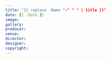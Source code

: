 ```yaml
---
title: "{{ replace .Name "-" " " | title }}"
date: {{ .Date }}
image: 
gallery:
producer: 
venue: 
director: 
designer: 
copyright: 
---
```

